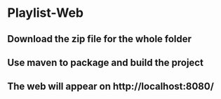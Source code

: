 # Playlist-Web
## Download the zip file for the whole folder
## Use maven to package and build the project
## The web will appear on http://localhost:8080/
